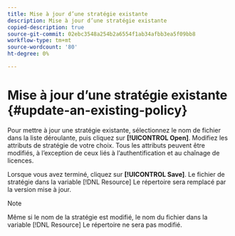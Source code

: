 ```yaml
---
title: Mise à jour d’une stratégie existante
description: Mise à jour d’une stratégie existante
copied-description: true
source-git-commit: 02ebc3548a254b2a6554f1ab34afbb3ea5f09bb8
workflow-type: tm+mt
source-wordcount: '80'
ht-degree: 0%

---
```


# Mise à jour d’une stratégie existante {#update-an-existing-policy}

Pour mettre à jour une stratégie existante, sélectionnez le nom de fichier dans la liste déroulante, puis cliquez sur **[!UICONTROL Open]**. Modifiez les attributs de stratégie de votre choix. Tous les attributs peuvent être modifiés, à l’exception de ceux liés à l’authentification et au chaînage de licences.

Lorsque vous avez terminé, cliquez sur **[!UICONTROL Save]**. Le fichier de stratégie dans la variable [!DNL Resource] Le répertoire sera remplacé par la version mise à jour.

>[!NOTE]
>
>Même si le nom de la stratégie est modifié, le nom du fichier dans la variable [!DNL Resource] Le répertoire ne sera pas modifié.
